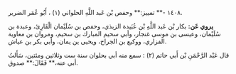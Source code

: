 ١٤٠٨ -** تمييز:** وحفص بْن عَبد اللَّهِ الحلواني (١) ، أَبُو عُمَر الضرير.

**يروي عَن:** بكار بْن عَبد اللَّهِ بْن عُبَيدة الزبذي، وحفص بن سُلَيْمان الْقَارِئ، وعبدة بن سُلَيْمان، وعيسى بن موسى غنجار، وأبي سحيم المبارك بن سحيم، ومروان بن معاوية الفزاري، ووكيع بن الجراح، ويحيى ين يمان، وأبي بكر بن عياش.

قال عَبْد الرَّحْمَنِ بْن أَبي حاتم (٢) : سمع منه أبي بحلوان سنة ست وثلاثين ومئتين، سَأَلتُ أبي عنه،** فَقَالَ:** صدوق.